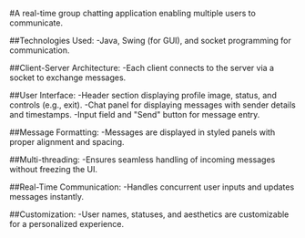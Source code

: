 #A real-time group chatting application enabling multiple users to communicate.

##Technologies Used: 
-Java, Swing (for GUI), and socket programming for communication.

##Client-Server Architecture: 
-Each client connects to the server via a socket to exchange messages.

##User Interface:
-Header section displaying profile image, status, and controls (e.g., exit).
-Chat panel for displaying messages with sender details and timestamps.
-Input field and "Send" button for message entry.

##Message Formatting: 
-Messages are displayed in styled panels with proper alignment and spacing.

##Multi-threading: 
-Ensures seamless handling of incoming messages without freezing the UI.

##Real-Time Communication: 
-Handles concurrent user inputs and updates messages instantly.

##Customization: 
-User names, statuses, and aesthetics are customizable for a personalized experience.







